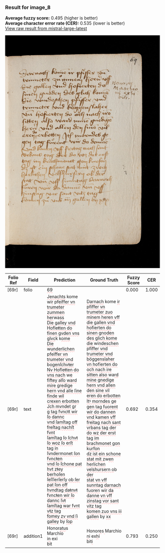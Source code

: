 ### Result for image_8
**Average fuzzy score:** 0.495 (higher is better)<br>**Average character error rate (CER):** 0.535 (lower is better)<br>[View raw result from mistral-large-latest](https://github.com/RISE-UNIBAS/humanities_data_benchmark/blob/main/results/2025-10-24/T0298/request_T0298_image_8.json)

<img src="https://github.com/RISE-UNIBAS/humanities_data_benchmark/blob/main/benchmarks/medieval_manuscripts/images/image_8.jpg?raw=true" alt="image_8" width="800px">

<style>
.diff { text-decoration: underline; text-decoration-color: #ffcccc; text-decoration-style: wavy; }
</style>

| Folio Ref | Field | Prediction | Ground Truth | Fuzzy Score | CER |
|-----------|-------|------------|--------------|-------------|-----|
| [69r] | folio | <span class="diff">69</span> |  | 0.000 | 1.000 |
| [69r] | text | <span class="diff">Jenachts</span> kome wi<span class="diff">r</span> pf<span class="diff">eiffer vn<br>trumeter zummen her</span>wa<span class="diff">ss<br>Die galley vnd Hofleŧten do<br>finen gvden vns glvc</span>k k<span class="diff">ome<br>Die </span>w<span class="diff">underlichen pfeiffer vn<br>trumeter vnd </span>b<span class="diff">ogenſchvŧer<br>Nv Hofleŧten do vns nach</span> w<span class="diff">e<br>fiftey alſo ward mire gredige<br>hern vnd alle ſine finde wil<br>crexen erbotten Jch mvndet gr<br>g tag fvncŧt wir ſo dannc<br>vnd ſamſtag off freſtag nachſt fvnt<br>ſamſtag ſo ſchvŧ ſo woz ſo erſt<br>tag in ſvndermonet ſon fvncŧen<br>vnd ſo ſchone pat hvt zŧey<br>berhoſen ſeſſlerſerſy ob ſer<br>pat ſon off hvndtag daŧnvŧ<br>fvncŧen wir ſo dannc ſvŧ<br>ſamſtag war fvnt vŧz tag<br>fomey zv vnd ſi galley</span> by <span class="diff">ſop</span> | <span class="diff">Darnach</span> kome <span class="diff">ir pfiffer vn<br> trumeter zuo minem heren vff<br> die gallen vnd hofierten do<br> sinen gnoden des glich kome<br> die </span>wi<span class="diff">ndeschen</span> pf<span class="diff">iffer vnd<br> trumeter vnd böggenslaher<br> vn hofierten do och nach ire<br> sitten also </span>wa<span class="diff">rd mine gnedige<br> hern vnd allen den sine vil<br> eren do erbotten Itꝰ morndes ge<br> gen tag fuorent wir do dannen<br> vnd </span>k<span class="diff">amen vff freitag nach sant<br> vrbans tag der do wz der erst<br> tag im brachmonet gon</span> k<span class="diff">urfon<br> dz ist ein schone stat mit z</span>w<span class="diff">en<br> herlichen velshursern o</span>b<span class="diff"> der<br> stat vn vff sunntag darnach<br> fuoren</span> w<span class="diff">ir da danne vn vff<br> zinstag vor sant vitz tag<br> komen zuo vns iii gallen</span> by <span class="diff">xx</span> | 0.692 | 0.354 |
| [69r] | addition1 | Honor<span class="diff">atu</span>s<span class="diff"><br></span>Marchio<br>i<span class="diff">n</span> exi<br>bit | Honor<span class="diff">e</span>s<span class="diff"> </span>Marchio<br><span class="diff"> n</span>i ex<span class="diff">h</span>i<br><span class="diff"> </span>bit<span class="diff">i</span> | 0.793 | 0.250 |
